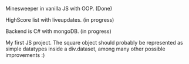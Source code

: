 
Minesweeper in vanilla JS with OOP. (Done)

HighScore list with liveupdates. (in progress)

Backend is C# with mongoDB. (in progress)



My first JS project. The square object should probably be represented as simple datatypes inside a div.dataset, among many other possible improvements :)



